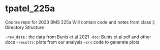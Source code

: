 # tpatel_225a

Course repo for 2023 BMS 225a
Will contain code and notes from class (:
Directory Structure

-`raw_data` : the data from Bunis et al 2021
-`doc`: Bunis et al pdf and other docs
-`results`: plots from our analysis
-`src`:code to generate plots


